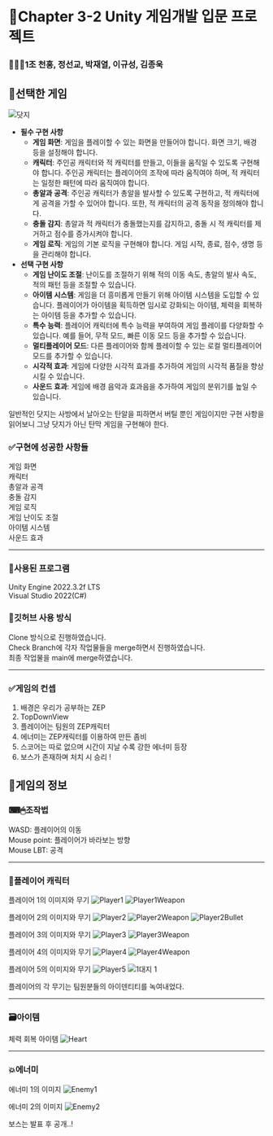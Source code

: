 # 📖Chapter 3-2 Unity 게임개발 입문 프로젝트 
### 👨‍👧‍👧1조 천홍, 정선교, 박재열, 이규성, 김종욱

## 📌선택한 게임

![닷지](https://github.com/hhhhhongg/TripleIdolLady/assets/149459020/0b283a36-df08-4731-9c39-31a1df475617)
- **필수 구현 사항**
    - **게임 화면**: 게임을 플레이할 수 있는 화면을 만들어야 합니다. 화면 크기, 배경 등을 설정해야 합니다.
    - **캐릭터**: 주인공 캐릭터와 적 캐릭터를 만들고, 이들을 움직일 수 있도록 구현해야 합니다. 주인공 캐릭터는 플레이어의 조작에 따라 움직여야 하며, 적 캐릭터는 일정한 패턴에 따라 움직여야 합니다.
    - **총알과 공격**: 주인공 캐릭터가 총알을 발사할 수 있도록 구현하고, 적 캐릭터에게 공격을 가할 수 있어야 합니다. 또한, 적 캐릭터의 공격 동작을 정의해야 합니다.
    - **충돌 감지**: 총알과 적 캐릭터가 충돌했는지를 감지하고, 충돌 시 적 캐릭터를 제거하고 점수를 증가시켜야 합니다.
    - **게임 로직**: 게임의 기본 로직을 구현해야 합니다. 게임 시작, 종료, 점수, 생명 등을 관리해야 합니다.
- **선택 구현 사항**
    - **게임 난이도 조절**: 난이도를 조절하기 위해 적의 이동 속도, 총알의 발사 속도, 적의 패턴 등을 조절할 수 있습니다.
    - **아이템 시스템**: 게임을 더 흥미롭게 만들기 위해 아이템 시스템을 도입할 수 있습니다. 플레이어가 아이템을 획득하면 임시로 강화되는 아이템, 체력을 회복하는 아이템 등을 추가할 수 있습니다.
    - **특수 능력**: 플레이어 캐릭터에 특수 능력을 부여하여 게임 플레이를 다양화할 수 있습니다. 예를 들어, 무적 모드, 빠른 이동 모드 등을 추가할 수 있습니다.
    - **멀티플레이어 모드**: 다른 플레이어와 함께 플레이할 수 있는 로컬 멀티플레이어 모드를 추가할 수 있습니다.
    - **시각적 효과**: 게임에 다양한 시각적 효과를 추가하여 게임의 시각적 품질을 향상시킬 수 있습니다.
    - **사운드 효과**: 게임에 배경 음악과 효과음을 추가하여 게임의 분위기를 높일 수 있습니다.

일반적인 닷지는 사방에서 날아오는 탄알을 피하면서 버틸 뿐인 게임이지만 구현 사항을 읽어보니 그냥 닷지가 아닌 탄막 게임을 구현해야 한다.

### ✅구현에 성공한 사항들
게임 화면  
캐릭터  
총알과 공격  
충돌 감지  
게임 로직  
게임 난이도 조절  
아이템 시스템  
사운드 효과

-----

### 💾사용된 프로그램
Unity Engine 2022.3.2f LTS  
Visual Studio 2022(C#)

### 💾깃허브 사용 방식
Clone 방식으로 진행하였습니다.  
Check Branch에 각자 작업물들을 merge하면서 진행하였습니다.  
최종 작업물을 main에 merge하였습니다.

-----

### ✅게임의 컨셉
1. 배경은 우리가 공부하는 ZEP
2. TopDownView
3. 플레이어는 팀원의 ZEP캐릭터
4. 에너미는 ZEP캐릭터를 이용하여 만든 좀비
5. 스코어는 따로 없으며 시간이 지날 수록 강한 에너미 등장
6. 보스가 존재하며 처치 시 승리 !
## 📌게임의 정보
### ⌨🖱조작법
WASD: 플레이어의 이동  
Mouse point: 플레이어가 바라보는 방향  
Mouse LBT: 공격

-----

### 🤺플레이어 캐릭터
플레이어 1의 이미지와 무기
![Player1](https://github.com/hhhhhongg/TripleIdolLady/assets/149459020/469529f0-3cac-433e-b8ac-3f6cade99c72)
![Player1Weapon](https://github.com/hhhhhongg/TripleIdolLady/assets/149459020/643449f2-07b1-4fac-b791-dcb4f6ad306e)

플레이어 2의 이미지와 무기
![Player2](https://github.com/hhhhhongg/TripleIdolLady/assets/149459020/beaf8263-1300-46bc-bd2b-c301b11dd22f)
![Player2Weapon](https://github.com/hhhhhongg/TripleIdolLady/assets/149459020/348e86ca-6805-44cf-b884-d3b6bca1ae1a)
![Player2Bullet](https://github.com/hhhhhongg/TripleIdolLady/assets/149459020/8dbc5316-568a-41eb-8f6f-8622a2b96244)

플레이어 3의 이미지와 무기
![Player3](https://github.com/hhhhhongg/TripleIdolLady/assets/149459020/d3811fc4-1100-4cf9-bb6c-a14dcce437c9)
![Player3Weapon](https://github.com/hhhhhongg/TripleIdolLady/assets/149459020/bf8c94d6-60c1-4d37-89ea-488ee620e3f6)

플레이어 4의 이미지와 무기
![Player4](https://github.com/hhhhhongg/TripleIdolLady/assets/149459020/656e9fb3-fc5e-4278-b8f2-9f661e9ddb3d)
![Player4Weapon](https://github.com/hhhhhongg/TripleIdolLady/assets/149459020/de2675b1-f3a3-4366-86e9-78fa72d553f1)

플레이어 5의 이미지와 무기
![Player5](https://github.com/hhhhhongg/TripleIdolLady/assets/149459020/0792844b-9d91-477b-abd6-15c60a94decf)
![1대지 1](https://github.com/hhhhhongg/TripleIdolLady/assets/149459020/5850d9bb-f6cc-4d9a-b9a7-fd6ff6aa9226)

플레이어의 각 무기는 팀원분들의 아이덴티티를 녹여내었다.

-----

### 🗃아이템
체력 회복 아이템
![Heart](https://github.com/hhhhhongg/TripleIdolLady/assets/149459020/a24cdd84-ac5c-4f22-b0fb-2db14fa1bcd0)

-----

### 💥에너미

에너미 1의 이미지
![Enemy1](https://github.com/hhhhhongg/TripleIdolLady/assets/149459020/b836e855-f055-4b77-ae9c-5b8ada8465ff)

에너미 2의 이미지
![Enemy2](https://github.com/hhhhhongg/TripleIdolLady/assets/149459020/5b5084b6-4d1b-4b06-8d57-fa8f5230f983)

보스는 발표 후 공개..!
